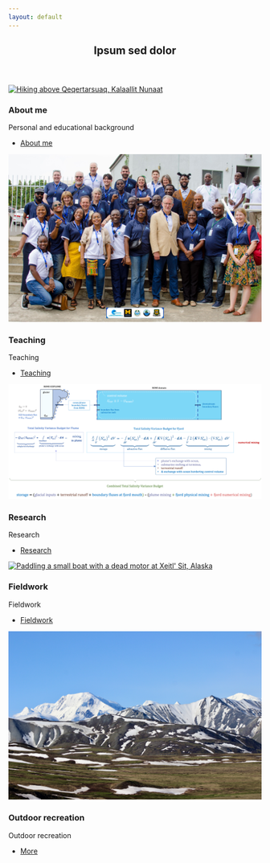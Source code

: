 ```yaml
---
layout: default
---
```


<!-- Section -->
<section>
	<header class="major">
		<h2>Ipsum sed dolor</h2>
	</header>
	<div class="posts">
		<article>
			<a href="about_me" class="image"><img src="assets/images/20230825_152203.jpeg" alt="Hiking above Qeqertarsuaq, Kalaallit Nunaat" /></a>
			<h3>About me</h3>
			<p>Personal and educational background</p>
			<ul class="actions">
				<li><a href="about_me" class="button">About me</a></li>
			</ul>
		</article>
<!-- 		<article>
			<a href="#" class="image"><img src="assets/images/Lagos2024.jpeg" alt="2024 COESSING instructor team in Lagos, Nigeria" /></a>
			<h3>Capacity building</h3>
			<p>Ocean science capacity building efforts in Nigeria & Ghana</p>
			<ul class="actions">
				<li><a href="teaching" class="button">Capacity building</a></li>
			</ul>
		</article> -->
		<article>
			<a href="#" class="image"><img src="assets/images/Lagos2024.jpeg" alt="2024 COESSING instructor team in Lagos, Nigeria" /></a>
			<h3>Teaching</h3>
			<p>Teaching</p>
			<ul class="actions">
				<li><a href="teaching" class="button">Teaching</a></li>
			</ul>
		</article>
		<article>
			<a href="#" class="image"><img src="assets/images/schematic.png" alt="Salinity variance budget for ROMS and ROMSICEPLUME" /></a>
			<h3>Research</h3>
			<p>Research</p>
			<ul class="actions">
				<li><a href="#" class="button">Research</a></li>
			</ul>
		</article>
		<article>
			<a href="#" class="image"><img src="assets/images/RiffRaft_paddling.jpeg" alt="Paddling a small boat with a dead motor at Xeitl' Sit, Alaska" /></a>
			<h3>Fieldwork</h3>
			<p>Fieldwork</p>
			<ul class="actions">
				<li><a href="#" class="button">Fieldwork</a></li>
			</ul>
		</article>
		<article>
			<a href="#" class="image"><img src="assets/images/IMG_4718.jpeg" alt="Mountains in Denali National Park" /></a>
			<h3>Outdoor recreation</h3>
			<p>Outdoor recreation</p>
			<ul class="actions">
				<li><a href="#" class="Outdoor recreation">More</a></li>
			</ul>
		</article>
	</div>
</section>
